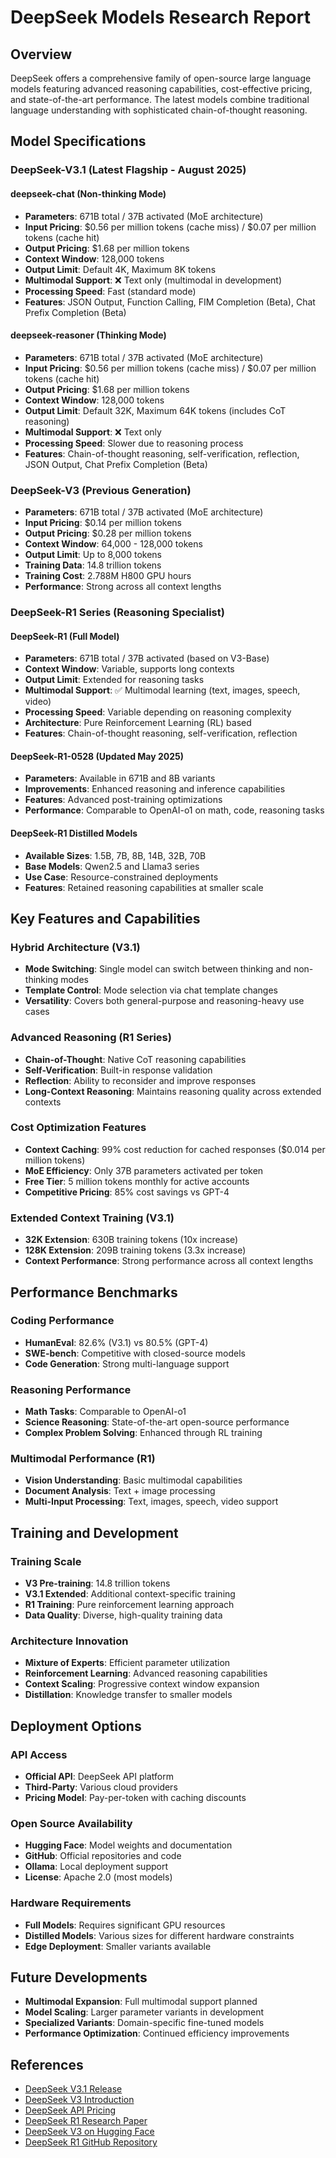 # DeepSeek Models Research Report

## Overview
DeepSeek offers a comprehensive family of open-source large language models featuring advanced reasoning capabilities, cost-effective pricing, and state-of-the-art performance. The latest models combine traditional language understanding with sophisticated chain-of-thought reasoning.

## Model Specifications

### DeepSeek-V3.1 (Latest Flagship - August 2025)

#### deepseek-chat (Non-thinking Mode)
- **Parameters**: 671B total / 37B activated (MoE architecture)
- **Input Pricing**: $0.56 per million tokens (cache miss) / $0.07 per million tokens (cache hit)
- **Output Pricing**: $1.68 per million tokens
- **Context Window**: 128,000 tokens
- **Output Limit**: Default 4K, Maximum 8K tokens
- **Multimodal Support**: ❌ Text only (multimodal in development)
- **Processing Speed**: Fast (standard mode)
- **Features**: JSON Output, Function Calling, FIM Completion (Beta), Chat Prefix Completion (Beta)

#### deepseek-reasoner (Thinking Mode)
- **Parameters**: 671B total / 37B activated (MoE architecture)
- **Input Pricing**: $0.56 per million tokens (cache miss) / $0.07 per million tokens (cache hit)
- **Output Pricing**: $1.68 per million tokens
- **Context Window**: 128,000 tokens
- **Output Limit**: Default 32K, Maximum 64K tokens (includes CoT reasoning)
- **Multimodal Support**: ❌ Text only
- **Processing Speed**: Slower due to reasoning process
- **Features**: Chain-of-thought reasoning, self-verification, reflection, JSON Output, Chat Prefix Completion (Beta)

### DeepSeek-V3 (Previous Generation)
- **Parameters**: 671B total / 37B activated (MoE architecture)
- **Input Pricing**: $0.14 per million tokens
- **Output Pricing**: $0.28 per million tokens
- **Context Window**: 64,000 - 128,000 tokens
- **Output Limit**: Up to 8,000 tokens
- **Training Data**: 14.8 trillion tokens
- **Training Cost**: 2.788M H800 GPU hours
- **Performance**: Strong across all context lengths

### DeepSeek-R1 Series (Reasoning Specialist)

#### DeepSeek-R1 (Full Model)
- **Parameters**: 671B total / 37B activated (based on V3-Base)
- **Context Window**: Variable, supports long contexts
- **Output Limit**: Extended for reasoning tasks
- **Multimodal Support**: ✅ Multimodal learning (text, images, speech, video)
- **Processing Speed**: Variable depending on reasoning complexity
- **Architecture**: Pure Reinforcement Learning (RL) based
- **Features**: Chain-of-thought reasoning, self-verification, reflection

#### DeepSeek-R1-0528 (Updated May 2025)
- **Parameters**: Available in 671B and 8B variants
- **Improvements**: Enhanced reasoning and inference capabilities
- **Features**: Advanced post-training optimizations
- **Performance**: Comparable to OpenAI-o1 on math, code, reasoning tasks

#### DeepSeek-R1 Distilled Models
- **Available Sizes**: 1.5B, 7B, 8B, 14B, 32B, 70B
- **Base Models**: Qwen2.5 and Llama3 series
- **Use Case**: Resource-constrained deployments
- **Features**: Retained reasoning capabilities at smaller scale

## Key Features and Capabilities

### Hybrid Architecture (V3.1)
- **Mode Switching**: Single model can switch between thinking and non-thinking modes
- **Template Control**: Mode selection via chat template changes
- **Versatility**: Covers both general-purpose and reasoning-heavy use cases

### Advanced Reasoning (R1 Series)
- **Chain-of-Thought**: Native CoT reasoning capabilities
- **Self-Verification**: Built-in response validation
- **Reflection**: Ability to reconsider and improve responses
- **Long-Context Reasoning**: Maintains reasoning quality across extended contexts

### Cost Optimization Features
- **Context Caching**: 99% cost reduction for cached responses ($0.014 per million tokens)
- **MoE Efficiency**: Only 37B parameters activated per token
- **Free Tier**: 5 million tokens monthly for active accounts
- **Competitive Pricing**: 85% cost savings vs GPT-4

### Extended Context Training (V3.1)
- **32K Extension**: 630B training tokens (10x increase)
- **128K Extension**: 209B training tokens (3.3x increase)
- **Context Performance**: Strong performance across all context lengths

## Performance Benchmarks

### Coding Performance
- **HumanEval**: 82.6% (V3.1) vs 80.5% (GPT-4)
- **SWE-bench**: Competitive with closed-source models
- **Code Generation**: Strong multi-language support

### Reasoning Performance
- **Math Tasks**: Comparable to OpenAI-o1
- **Science Reasoning**: State-of-the-art open-source performance
- **Complex Problem Solving**: Enhanced through RL training

### Multimodal Performance (R1)
- **Vision Understanding**: Basic multimodal capabilities
- **Document Analysis**: Text + image processing
- **Multi-Input Processing**: Text, images, speech, video support

## Training and Development

### Training Scale
- **V3 Pre-training**: 14.8 trillion tokens
- **V3.1 Extended**: Additional context-specific training
- **R1 Training**: Pure reinforcement learning approach
- **Data Quality**: Diverse, high-quality training data

### Architecture Innovation
- **Mixture of Experts**: Efficient parameter utilization
- **Reinforcement Learning**: Advanced reasoning capabilities
- **Context Scaling**: Progressive context window expansion
- **Distillation**: Knowledge transfer to smaller models

## Deployment Options

### API Access
- **Official API**: DeepSeek API platform
- **Third-Party**: Various cloud providers
- **Pricing Model**: Pay-per-token with caching discounts

### Open Source Availability
- **Hugging Face**: Model weights and documentation
- **GitHub**: Official repositories and code
- **Ollama**: Local deployment support
- **License**: Apache 2.0 (most models)

### Hardware Requirements
- **Full Models**: Requires significant GPU resources
- **Distilled Models**: Various sizes for different hardware constraints
- **Edge Deployment**: Smaller variants available

## Future Developments
- **Multimodal Expansion**: Full multimodal support planned
- **Model Scaling**: Larger parameter variants in development
- **Specialized Variants**: Domain-specific fine-tuned models
- **Performance Optimization**: Continued efficiency improvements

## References
- [DeepSeek V3.1 Release](https://api-docs.deepseek.com/news/news250821)
- [DeepSeek V3 Introduction](https://api-docs.deepseek.com/news/news1226)
- [DeepSeek API Pricing](https://api-docs.deepseek.com/quick_start/pricing/)
- [DeepSeek R1 Research Paper](https://arxiv.org/pdf/2501.12948)
- [DeepSeek V3 on Hugging Face](https://huggingface.co/deepseek-ai/DeepSeek-V3)
- [DeepSeek R1 GitHub Repository](https://github.com/deepseek-ai/DeepSeek-R1)